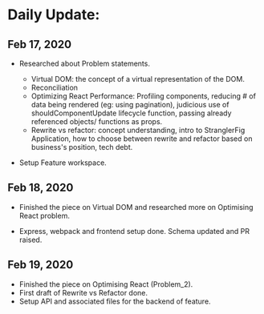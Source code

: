 # Daily Update:

## Feb 17, 2020

- Researched about Problem statements.

  - Virtual DOM: the concept of a virtual representation of the DOM.
  - Reconciliation
  - Optimizing React Performance: Profiling components, reducing # of data being rendered (eg: using pagination), judicious use of shouldComponentUpdate lifecycle function, passing already referenced objects/ functions as props.
  - Rewrite vs refactor: concept understanding, intro to StranglerFig Application, how to choose between rewrite and refactor based on business's position, tech debt.

- Setup Feature workspace.

## Feb 18, 2020

- Finished the piece on Virtual DOM and researched more on Optimising React problem.

- Express, webpack and frontend setup done. Schema updated and PR raised.

## Feb 19, 2020

- Finished the piece on Optimising React (Problem_2).
- First draft of Rewrite vs Refactor done.
- Setup API and associated files for the backend of feature.
